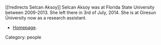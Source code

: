 [[!redirects Selcan Aksoy]]
Selcan Aksoy was at Florida State University between 2009-2013. She
left there in 3rd of July, 2014. She is at Giresun Üniversity now as a research assistant.
* [Homepage](http://matematik.giresun.edu.tr/index.php?id=266). 



Category: people